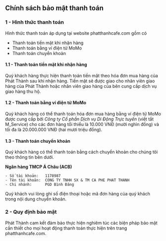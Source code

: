 ## Chính sách bảo mật thanh toán

### 1 - Hình thức thanh toán

Hình thức thanh toán áp dụng tại website phatthanhcafe.com gồm có

- Thanh toán tiền mặt khi nhận hàng
- Thanh toán bằng ví điện tử MoMo
- Thanh toán chuyển khoản

#### 1.1 - Thanh toán tiền mặt khi nhận hàng

Quý khách hàng thực hiện thanh toán tiền mặt theo hóa đơn mua hàng của Phát Thành sau khi nhận hàng. Tiền mặt sẽ được giao cho nhân viên giao hàng của Phát Thành hoặc nhân viên giao hàng của bên cung cấp dịch vụ giao hàng thu hộ.

#### 1.2 - Thanh toán bằng ví điện tử MoMo

Quý khách hàng có thể thanh toán hóa đơn mua hàng bằng ví điện tử MoMo được cung cấp bởi _Công ty Cổ phần Dịch vụ Di Động Trực tuyến_ (viết tắt M_Service) cho các đơn hàng tổi thiểu là 10.000 VNĐ (mười nghìn đồng) và tối đa là 20.000.000 VNĐ (hai mươi triệu đồng).

#### 1.3 - Thanh toán chuyển khoản

Quý khách hàng có thể thanh toán bằng cách chuyển khoản cho chúng tôi theo thông tin bên dưới.

**Ngân hàng TMCP Á Châu (ACB)**

```
- Số tài khoản:   1178987
- Tên tài khoản:  CONG TY TNHH SX & TM CA PHE PHAT THANH
- Chi nhánh:      PGD Bình Đăng
```

Quý khách vui lòng ghi số điện thoại hoặc mã đơn hàng của quý khách trong nội dung chuyển khoản.

### 2 - Quy định bảo mật

Phát Thành cam kết đảm bảo thực hiện nghiêm túc các biện pháp bảo mật cần thiết cho mọi hoạt động thanh toán thực hiện trên trang phatthanhcafe.com.
